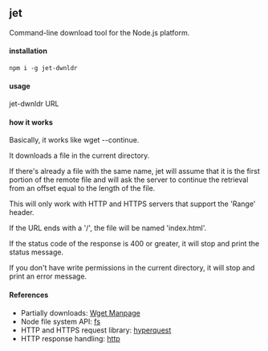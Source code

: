 ## jet

Command-line download tool for the Node.js platform.

#### installation

```
npm i -g jet-dwnldr
```

#### usage

jet-dwnldr URL

#### how it works

Basically, it works like wget --continue.

It downloads a file in the current directory.

If there's already a file with the same name, jet will assume that it is the first portion of the remote file and will ask the server to continue the retrieval from an offset equal to the length of the file.

This will only work with HTTP and HTTPS servers that support the 'Range' header.

If the URL ends with a '/', the file will be named 'index.html'.

If the status code of the response is 400 or greater, it will stop and print the status message.

If you don't have write permissions in the current directory, it will stop and print an error message.

#### References

- Partially downloads: [Wget Manpage](https://www.gnu.org/software/wget/manual/wget.html#Download-Options)
- Node file system API: [fs](https://iojs.org/api/fs.html)
- HTTP and HTTPS request library: [hyperquest](https://www.npmjs.com/package/hyperquest)
- HTTP response handling: [http](https://iojs.org/api/http.html#http_http_incomingmessage)
